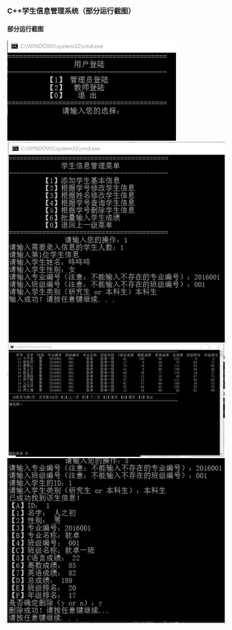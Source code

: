 ### C++学生信息管理系统（部分运行截图）
#### 部分运行截图
![](images/图片1.png)
![](images/图片2.png)
![](images/图片3.png)
![](images/图片4.png)
